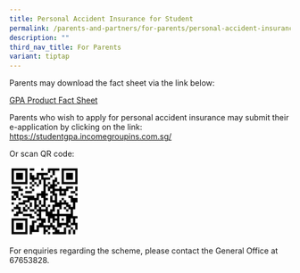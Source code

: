 ```yaml
---
title: Personal Accident Insurance for Student
permalink: /parents-and-partners/for-parents/personal-accident-insurance-for-student/
description: ""
third_nav_title: For Parents
variant: tiptap
---
```

<p>Parents may download the fact sheet via the link below:</p><p><a href="/files/GPA-Product-Fact-Sheet-Year-2023.pdf" rel="noopener noreferrer nofollow" target="_blank">GPA Product Fact Sheet</a></p><p>Parents who wish to apply for personal accident insurance may submit their e-application by clicking on the link: <a href="https://studentgpa.incomegroupins.com.sg/" rel="noopener noreferrer nofollow" target="_blank">https://studentgpa.incomegroupins.com.sg/</a></p><p>Or scan QR code:</p><div class="isomer-image-wrapper"><img style="width: 25%;" height="auto" width="100%" src="/images/For%20Parents/studentgpa-incomegroupins-2022_QR-Code.png"></div><p>For enquiries regarding the scheme, please contact the General Office at 67653828.</p>